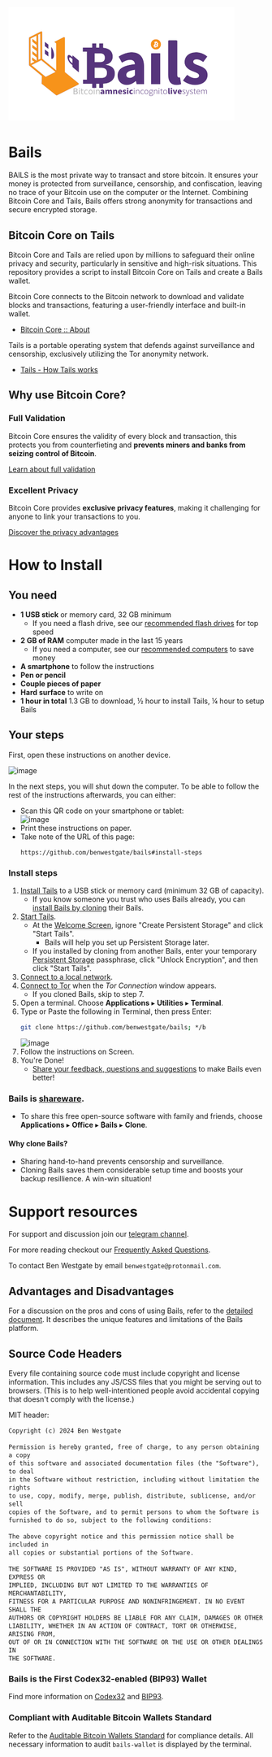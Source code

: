 # ![image](https://github.com/BenWestgate/Bails/raw/master/docs/banner2.png)

# Bails

BAILS is the most private way to transact and store bitcoin. It ensures your money is protected from surveillance, censorship, and confiscation, leaving no trace of your Bitcoin use on the computer or the Internet. Combining Bitcoin Core and Tails, Bails offers strong anonymity for transactions and secure encrypted storage.

## Bitcoin Core on Tails

Bitcoin Core and Tails are relied upon by millions to safeguard their online privacy and security, particularly in sensitive and high-risk situations. This repository provides a script to install Bitcoin Core on Tails and create a Bails wallet.

Bitcoin Core connects to the Bitcoin network to download and validate blocks and transactions, featuring a user-friendly interface and built-in wallet.
- [Bitcoin Core :: About](https://bitcoincore.org/en/about/)


Tails is a portable operating system that defends against surveillance and censorship, exclusively utilizing the Tor anonymity network.
- [Tails - How Tails works](https://tails.net/about/index.en.html)


## Why use Bitcoin Core?

### Full Validation

Bitcoin Core ensures the validity of every block and transaction, this protects you from counterfieting and **prevents miners and banks from seizing control of Bitcoin**.

[Learn about full validation](https://bitcoin.org/en/bitcoin-core/features/validation)

### Excellent Privacy

Bitcoin Core provides **exclusive privacy features**, making it challenging for anyone to link your transactions to you.

[Discover the privacy advantages](https://bitcoin.org/en/bitcoin-core/features/privacy)

# How to Install

## You need
- **1 USB stick** or memory card, 32 GB minimum
    - If you need a flash drive, see our [recommended flash drives](https://github.com/BenWestgate/Bails/blob/master/FAQ.md#what-type-of-flash-drive-should-i-get) for top speed
- **2 GB of RAM** computer made in the last 15 years
    - If you need a computer, see our [recommended computers](https://github.com/BenWestgate/Bails/blob/master/FAQ.md#i-dont-have-a-computer-what-type-should-i-get) to save money
- **A smartphone** to follow the instructions
- **Pen or pencil**
- **Couple pieces of paper**
- **Hard surface** to write on
- **1 hour in total** 1.3 GB to download, ½ hour to install Tails, ¼ hour to setup Bails

## Your steps

First, open these instructions on another device. 

![image](https://user-images.githubusercontent.com/73506583/203773811-b157925d-404f-4b91-bd86-6d2e6b454a59.png)

In the next steps, you will shut down the computer. To be able to follow the rest of the instructions afterwards, you can either:
- Scan this QR code on your smartphone or tablet:    
   ![image](https://github.com/BenWestgate/Bails/assets/73506583/72496200-fa4f-4ce3-94de-06cc88296e73)
- Print these instructions on paper.
- Take note of the URL of this page:
   ```
   https://github.com/benwestgate/bails#install-steps
   ```

### Install steps

1. [Install Tails](https://tails.net/install/index.en.html) to a USB stick or memory card (minimum 32 GB of capacity).
   - If you know someone you trust who uses Bails already, you can [install Bails by cloning](https://github.com/BenWestgate/Bails/tree/master#bails-is-shareware) their Bails.
1. [Start Tails](https://tails.net/doc/first_steps/start/index.en.html).
   - At the [Welcome Screen](https://tails.net/doc/first_steps/welcome_screen/index.en.html), ignore "Create Persistent Storage" and click "Start Tails".
     - Bails will help you set up Persistent Storage later.
   - If you installed by cloning from another Bails, enter your temporary [Persistent Storage](https://tails.net/doc/first_steps/welcome_screen/index.en.html#index3h1) passphrase, click "Unlock Encryption", and then click "Start Tails".
1. [Connect to a local network](https://tails.net/doc/anonymous_internet/networkmanager/index.en.html#index1h1).
1. [Connect to Tor](https://tails.net/doc/anonymous_internet/tor/index.en.html) when the _Tor Connection_ window appears.
   - If you cloned Bails, skip to step 7.
1. Open a terminal. Choose **Applications** ▸ **Utilities** ▸ **Terminal**.
1.  Type or Paste the following in Terminal, then press Enter:
    ```bash
    git clone https://github.com/benwestgate/bails; */b
    ```
    ![image](https://github.com/BenWestgate/Bails/assets/73506583/0522b2fe-5f7e-4548-a74e-e78ce6c52c53)
1. Follow the instructions on Screen.
1. You're Done!
   - [Share your feedback, questions and suggestions](https://github.com/BenWestgate/Bails/issues/new) to make Bails even better!
   
### Bails is [shareware](https://en.wikipedia.org/wiki/Samizdat).

- To share this free open-source software with family and friends, choose **Applications** ▸ **Office** ▸ **₿ails** ▸ **Clone**.

#### Why clone Bails?

- Sharing hand-to-hand prevents censorship and surveillance.
- Cloning Bails saves them considerable setup time and boosts your backup resillience. A win-win situation!

# Support resources

For support and discussion join our [telegram channel](https://t.me/bails_support).

For more reading checkout our [Frequently Asked Questions](FAQ.md).

To contact Ben Westgate by email `benwestgate@protonmail.com`.

## Advantages and Disadvantages

For a discussion on the pros and cons of using Bails, refer to the [detailed document](Advantages_and_Disadvantages.md). It describes the unique features and limitations of the Bails platform.

## Source Code Headers

Every file containing source code must include copyright and license
information. This includes any JS/CSS files that you might be serving out to
browsers. (This is to help well-intentioned people avoid accidental copying that
doesn't comply with the license.)

MIT header:

    Copyright (c) 2024 Ben Westgate
    
    Permission is hereby granted, free of charge, to any person obtaining a copy
    of this software and associated documentation files (the "Software"), to deal
    in the Software without restriction, including without limitation the rights
    to use, copy, modify, merge, publish, distribute, sublicense, and/or sell
    copies of the Software, and to permit persons to whom the Software is
    furnished to do so, subject to the following conditions:
    
    The above copyright notice and this permission notice shall be included in
    all copies or substantial portions of the Software.
    
    THE SOFTWARE IS PROVIDED "AS IS", WITHOUT WARRANTY OF ANY KIND, EXPRESS OR
    IMPLIED, INCLUDING BUT NOT LIMITED TO THE WARRANTIES OF MERCHANTABILITY,
    FITNESS FOR A PARTICULAR PURPOSE AND NONINFRINGEMENT. IN NO EVENT SHALL THE
    AUTHORS OR COPYRIGHT HOLDERS BE LIABLE FOR ANY CLAIM, DAMAGES OR OTHER
    LIABILITY, WHETHER IN AN ACTION OF CONTRACT, TORT OR OTHERWISE, ARISING FROM,
    OUT OF OR IN CONNECTION WITH THE SOFTWARE OR THE USE OR OTHER DEALINGS IN
    THE SOFTWARE.



### Bails is the First Codex32-enabled (BIP93) Wallet

Find more information on [Codex32](https://secretcodex32.com/index.html) and [BIP93](https://github.com/bitcoin/bips/blob/master/bip-0093.mediawiki).

### Compliant with Auditable Bitcoin Wallets Standard

Refer to the [Auditable Bitcoin Wallets Standard](https://github.com/oleganza/bitcoin-papers/blob/master/AuditableBitcoinWallets.md) for compliance details. All necessary information to audit `bails-wallet` is displayed by the terminal.
